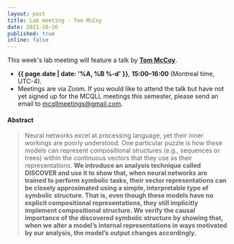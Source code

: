 ```yaml
---
layout: post
title: Lab meeting - Tom McCoy
date: 2021-10-26
published: true
inline: false
---
```


This week's lab meeting will feature a talk by [**Tom McCoy**](https://rtmccoy.com/).

- **{{ page.date | date: '%A, %B %-d' }}**, **15:00–16:00** (Montreal time, UTC-4).
- Meetings are via Zoom. If you would like to attend the talk but have not yet signed up for the MCQLL meetings this semester, please send an email to [mcqllmeetings@gmail.com](mailto:mcqllmeetings@gmail.com).

#### Abstract


> Neural networks excel at processing language, yet their inner workings are poorly understood. One particular puzzle is how these models can represent compositional structures (e.g., sequences or trees) within the continuous vectors that they use as their representations. **We introduce an analysis technique called DISCOVER and use it to show that, when neural networks are trained to perform symbolic tasks, their vector representations can be closely approximated using a simple, interpretable type of symbolic structure. That is, even though these models have no explicit compositional representations, they still implicitly implement compositional structure. We verify the causal importance of the discovered symbolic structure by showing that, when we alter a model’s internal representations in ways motivated by our analysis, the model’s output changes accordingly.**